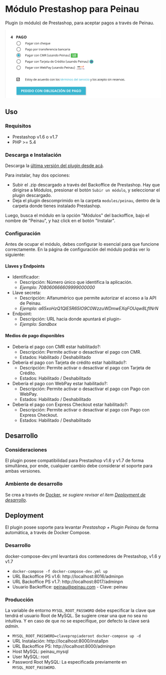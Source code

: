 # Módulo Prestashop para Peinau

Plugin (o módulo) de Prestashop, para aceptar pagos a través de Peinau.

![Screenshot de pagos](peinau/views/img/screenshot.png)

## Uso
### Requisitos
- Prestashop v1.6 o v1.7
- PHP >= 5.4

### Descarga e Instalación

Descarga la [última versión del plugin desde acá](https://github.com/peinau/peinau-plugin-prestashop/releases/latest).

Para instalar, hay dos opciones:

- Subir el .zip descargado a través del Backoffice de Prestashop. Hay que dirigirse a Módulos, presionar el botón ```Subir un módulo```, y seleccionar el plugin descargado.
- Deja el plugin descomprimido en la carpeta ```modules/peinau```, dentro de la carpeta donde tienes instalado Prestashop.

Luego, busca el módulo en la opción "Módulos" del backoffice, bajo el nombre de "Peinau", y haz click en el botón "Instalar".

### Configuración

Antes de ocupar el módulo, debes configurar lo esencial para que funcione correctamente. En la página de configuración del módulo podrás ver lo siguiente:

#### Llaves y Endpoints 

- Identificador:
	- Descripción: Número único que identifica la aplicación.
	- _Ejemplo: 708060666609999000000_
- Llave secreta:
	- Descripción: Alfanumérico que permite autorizar el acceso a la API de Peinau.
	- _Ejemplo: a65xoHzQ1QlE5R65IO9C0WzzuWDmwEXqFOUqw8LfINrN_
- Endpoint:
	- Descripción: URL hacia donde apuntará el plugin-
	- _Ejemplo: Sandbox_

#### Medios de pago disponibles

- Debería el pago con CMR estar habilitado?:
	- Descripción: Permite activar o desactivar el pago con CMR.
	- Estados: Habilitado / Deshabilitado
- Debería el pago con Tarjeta de crédito estar habilitado?:
	- Descripción: Permite activar o desactivar el pago con Tarjeta de Crédito.
	- Estados: Habilitado / Deshabilitado
- Debería el pago con WebPay estar habilitado?: 
	- Descripción: Permite activar o desactivar el pago con Pago con WebPay.
	- Estados: Habilitado / Deshabilitado
- Debería el pago con Express Checkout estar habilitado?: 
	- Descripción: Permite activar o desactivar el pago con Pago con Express Checkout.
	- Estados: Habilitado / Deshabilitado


## Desarrollo

### Consideraciones
El plugin posee compatibilidad para Prestashop v1.6 y v1.7 de forma simultánea, por ende, cualquier cambio debe considerar el soporte para ambas versiones.

### Ambiente de desarrollo
Se crea a través de [Docker](https://www.docker.com), _se sugiere revisar el item [Deployment de desarrollo](#desarrollo)_.

## Deployment

El plugin posee soporte para levantar _Prestashop + Plugin Peinau_ de forma automática, a través de Docker Compose.

### Desarrollo

docker-compose-dev.yml levantará dos contenedores de Prestashop, v1.6 y v1.7

* ```docker-compose -f docker-compose-dev.yml up```
* URL Backoffice PS v1.6: http://localhost:8016/adminpn
* URL Backoffice PS v1.7: http://localhost:8017/adminpn
* Usuario Backoffice: peinau@peinau.com - Clave: peinau

### Producción

La variable de entorno ```MYSQL_ROOT_PASSWORD``` debe especificar la clave que tendrá el usuario Root de MySQL. Se sugiere crear una que no sea no intuitiva. Y en caso de que no se especifique, por defecto la clave será _admin_.

* ```MYSQL_ROOT_PASSWORD=clavepropiaderoot docker-compose up -d```
* URL Instalación: http://localhost:8000/installpn
* URL Backoffice PS: http://localhost:8000/adminpn
* Host MySQL: peinau_mysql
* User MySQL: root
* Password Root MySQL: La especificada previamente en ```MYSQL_ROOT_PASSWORD```.

